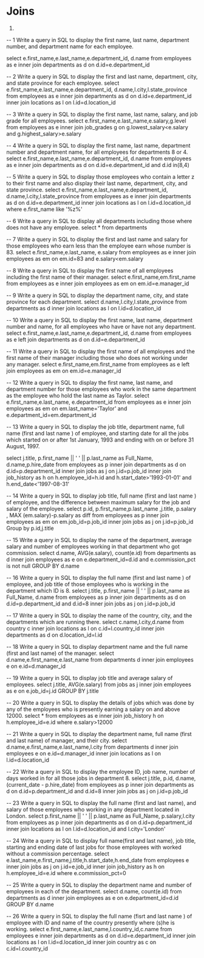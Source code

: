 # Joins

1.
--	1	Write a query in SQL to display the first name, last name, department number, and department name for each employee.

select e.first_name,e.last_name,e.department_id, d.name from employees as e
inner join departments as d on d.id=e.department_id

--	2	Write a query in SQL to display the first and last name, department, city, and state province for each employee.
select e.first_name,e.last_name,e.department_id, d.name,l.city,l.state_province from employees as e
inner join departments as d on d.id=e.department_id
inner join locations as l on l.id=d.location_id

--	3	Write a query in SQL to display the first name, last name, salary, and job grade for all employees.
select e.first_name,e.last_name,e.salary,g.level  from employees as e
inner join job_grades g on g.lowest_salary<e.salary and g.highest_salary>e.salary

--	4	Write a query in SQL to display the first name, last name, department number and department name, for all employees for departments 8 or 4.
select e.first_name,e.last_name,e.department_id, d.name from employees as e
inner join departments as d on d.id=e.department_id and d.id in(8,4)

--	5	Write a query in SQL to display those employees who contain a letter z to their first name and also display their last name, department, city, and state province.
select e.first_name,e.last_name,e.department_id, d.name,l.city,l.state_province from employees as e
inner join departments as d on d.id=e.department_id
inner join locations as l on l.id=d.location_id
where e.first_name like '%z%'

--	6	Write a query in SQL to display all departments including those where does not have any employee.
select * from departments

--	7	Write a query in SQL to display the first and last name and salary for those employees who earn less than the employee earn whose number is 83.
select e.first_name,e.last_name, e.salary from employees as e
inner join employees as em on em.id=83 and e.salary<em.salary

--	8	Write a query in SQL to display the first name of all employees including the first name of their manager.
select e.first_name,em.first_name from employees as e
inner join employees as em on em.id=e.manager_id

--	9	Write a query in SQL to display the department name, city, and state province for each department.
select d.name,l.city,l.state_province from departments as d
inner join locations as l on l.id=d.location_id

--	10	Write a query in SQL to display the first name, last name, department number and name, for all employees who have or have not any department.
select e.first_name,e.last_name,e.department_id, d.name from employees as e
left join departments as d on d.id=e.department_id

--	11	Write a query in SQL to display the first name of all employees and the first name of their manager including those who does not working under any manager.
select e.first_name,em.first_name from employees as e
left join employees as em on em.id=e.manager_id

--	12	Write a query in SQL to display the first name, last name, and department number for those employees who work in the same department as the employee who hold the last name as Taylor.
select e.first_name,e.last_name, e.department_id from employees as e
inner join employees as em on em.last_name='Taylor' and e.department_id=em.department_id

--	13	Write a query in SQL to display the job title, department name, full name (first and last name ) of employee, and starting date for all the jobs which started on or after 1st January, 1993 and ending with on or before 31 August, 1997.

select
j.title,
p.first_name || ' ' || p.last_name as Full_Name, d.name,p.hire_date
from employees as p
inner join departments as d on d.id=p.department_id
inner join jobs as j on j.id=p.job_id
inner join job_history as h on h.employee_id=h.id and h.start_date>'1993-01-01' and h.end_date<'1997-08-31'

--	14	Write a query in SQL to display job title, full name (first and last name ) of employee, and the difference between maximum salary for the job and salary of the employee.
select p.id, p.first_name,p.last_name ,j.title, p.salary , MAX (em.salary)-p.salary as diff from employees as p
inner join employees as em on em.job_id=p.job_id
inner join jobs as j on j.id=p.job_id
Group by p.id,j.title

--	15	Write a query in SQL to display the name of the department, average salary and number of employees working in that department who got commission.
select d.name, AVG(e.salary), count(e.id) from departments as d
inner join employees as e on e.department_id=d.id and e.commission_pct is not null
GROUP BY d.name

--	16	Write a query in SQL to display the full name (first and last name ) of employee, and job title of those employees who is working in the department which ID is 8.
select
j.title,
p.first_name || ' ' || p.last_name as Full_Name, d.name
from employees as p
inner join departments as d on d.id=p.department_id and d.id=8
inner join jobs as j on j.id=p.job_id

--	17	Write a query in SQL to display the name of the country, city, and the departments which are running there.
select c.name,l.city,d.name from country c
inner join locations as l on c.id=l.country_id
inner join departments as d on d.location_id=l.id

--	18	Write a query in SQL to display department name and the full name (first and last name) of the manager.
select d.name,e.first_name,e.last_name from departments d
inner join employees e on e.id=d.manager_id

--	19	Write a query in SQL to display job title and average salary of employees.
select j.title, AVG(e.salary) from jobs as j
inner join employees as e on e.job_id=j.id
GROUP BY j.title

--	20	Write a query in SQL to display the details of jobs which was done by any of the employees who is presently earning a salary on and above 12000.
select * from employees as e
inner join job_history h on h.employee_id=e.id
where e.salary>12000

--	21	Write a query in SQL to display the department name, full name (first and last name) of manager, and their city.
select d.name,e.first_name,e.last_name,l.city from departments d
inner join employees e on e.id=d.manager_id
inner join locations as l on l.id=d.location_id

--	22	Write a query in SQL to display the employee ID, job name, number of days worked in for all those jobs in department 8.
select
j.title,
p.id, d.name,(current_date - p.hire_date)
from employees as p
inner join departments as d on d.id=p.department_id and d.id=8
inner join jobs as j on j.id=p.job_id

--	23	Write a query in SQL to display the full name (first and last name), and salary of those employees who working in any department located in London.
select
p.first_name || ' ' || p.last_name as Full_Name, p.salary,l.city
from employees as p
inner join departments as d on d.id=p.department_id
inner join locations as l on l.id=d.location_id and l.city='London'


--	24	Write a query in SQL to display full name(first and last name), job title, starting and ending date of last jobs for those employees with worked without a commission percentage.
select e.last_name,e.first_name,j.title,h.start_date,h.end_date from employees e
inner join jobs as j on j.id=e.job_id
inner join job_history as h on h.employee_id=e.id
where e.commission_pct=0

--	25	Write a query in SQL to display the department name and number of employees in each of the department.
select d.name, count(e.id) from departments as d
inner join employees as e on e.department_id=d.id
GROUP BY d.name

--	26	Write a query in SQL to display the full name (fisrt and last name ) of employee with ID and name of the country presently where (s)he is working.
select e.first_name,e.last_name,l.country_id,c.name from employees e
inner join departments as d on d.id=e.department_id
inner join locations as l on l.id=d.location_id
inner join country as c on c.id=l.country_id
